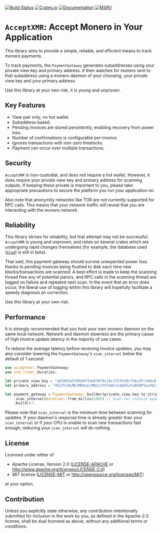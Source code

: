 [![Build Status](https://img.shields.io/github/workflow/status/busyboredom/acceptxmr/CI/main)](https://github.com/busyboredom/acceptxmr/actions/workflows/ci.yml)
[![Crates.io](https://img.shields.io/crates/v/acceptxmr.svg)](https://crates.io/crates/acceptxmr)
[![Documentation](https://docs.rs/acceptxmr/badge.svg)](https://docs.rs/acceptxmr)
[![MSRV](https://img.shields.io/badge/MSRV-1.61.0-blue)](https://blog.rust-lang.org/2022/01/13/Rust-1.61.0.html)

# `AcceptXMR`: Accept Monero in Your Application

This library aims to provide a simple, reliable, and efficient means to track monero payments.

To track payments, the `PaymentGateway` generates subaddresses using your private view key and
primary address. It then watches for monero sent to that subaddress using a monero daemon of your
choosing, your private view key and your primary address.

Use this library at your own risk, it is young and unproven.

## Key Features
* View pair only, no hot wallet.
* Subaddress based. 
* Pending invoices are stored persistently, enabling recovery from power loss. 
* Number of confirmations is configurable per-invoice.
* Ignores transactions with non-zero timelocks.
* Payment can occur over multiple transactions.

## Security

`AcceptXMR` is non-custodial, and does not require a hot wallet. However, it does require your
private view key and primary address for scanning outputs. If keeping these private is important
to you, please take appropriate precautions to secure the platform you run your application on.

Also note that anonymity networks like TOR are not currently supported for RPC calls. This
means that your network traffic will reveal that you are interacting with the monero network.

## Reliability

This library strives for reliability, but that attempt may not be successful. `AcceptXMR` is
young and unproven, and relies on several crates which are undergoing rapid changes themselves
(for example, the database used ([`Sled`](https://docs.rs/sled)) is still in beta).

That said, this payment gateway should survive unexpected power loss thanks to pending invoices
being flushed to disk each time new blocks/transactions are scanned. A best effort is made to keep
the scanning thread free any of potential panics, and RPC calls in the scanning thread are logged on
failure and repeated next scan. In the event that an error does occur, the liberal use of logging
within this library will hopefully facilitate a speedy diagnosis an correction.

Use this library at your own risk.

## Performance

It is strongly recommended that you host your own monero daemon on the same local network. Network
and daemon slowness are the primary cause of high invoice update latency in the majority of use
cases.

To reduce the average latency before receiving invoice updates, you may also consider lowering
the `PaymentGateway`'s `scan_interval` below the default of 1 second:
```rust
use acceptxmr::PaymentGateway;
use std::time::Duration;

let private_view_key = "ad2093a5705b9f33e6f0f0c1bc1f5f639c756cdfc168c8f2ac6127ccbdab3a03";
let primary_address = "4613YiHLM6JMH4zejMB2zJY5TwQCxL8p65ufw8kBP5yxX9itmuGLqp1dS4tkVoTxjyH3aYhYNrtGHbQzJQP5bFus3KHVdmf";

let payment_gateway = PaymentGateway::builder(private_view_key.to_string(), primary_address.to_string())
    .scan_interval(Duration::from_millis(100)) // Scan for invoice updates every 100 ms.
    .build()?;
```

Please note that `scan_interval` is the minimum time between scanning for updates. If your
daemon's response time is already greater than your `scan_interval` or if your CPU is unable to
scan new transactions fast enough, reducing your `scan_interval` will do nothing.

## License

Licensed under either of

 * Apache License, Version 2.0
   ([LICENSE-APACHE](LICENSE-APACHE) or http://www.apache.org/licenses/LICENSE-2.0)
 * MIT license
   ([LICENSE-MIT](LICENSE-MIT) or http://opensource.org/licenses/MIT)

at your option.

## Contribution

Unless you explicitly state otherwise, any contribution intentionally submitted
for inclusion in the work by you, as defined in the Apache-2.0 license, shall be
dual licensed as above, without any additional terms or conditions.
